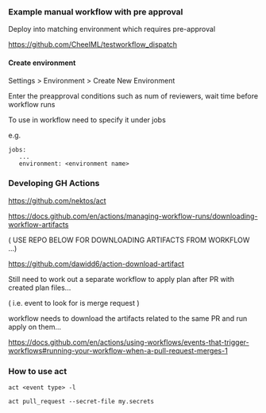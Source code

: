 ### Example manual workflow with pre approval

Deploy into matching environment which requires pre-approval


https://github.com/CheeIML/testworkflow_dispatch

#### Create environment

Settings > Environment > Create New Environment

Enter the preapproval conditions such as num of reviewers, wait time before workflow runs

To use in workflow need to specify it under jobs

e.g.

```
jobs:
   ...
   environment: <environment name>
```


### Developing GH Actions


https://github.com/nektos/act


https://docs.github.com/en/actions/managing-workflow-runs/downloading-workflow-artifacts


( USE REPO BELOW FOR DOWNLOADING ARTIFACTS FROM WORKFLOW ...)

https://github.com/dawidd6/action-download-artifact

Still need to work out a separate workflow to apply plan after PR with created plan files...


( i.e. event to look for is merge request )

workflow needs to download the artifacts related to the same PR and run apply on them...



https://docs.github.com/en/actions/using-workflows/events-that-trigger-workflows#running-your-workflow-when-a-pull-request-merges-1



### How to use act

```
act <event type> -l

act pull_request --secret-file my.secrets
```